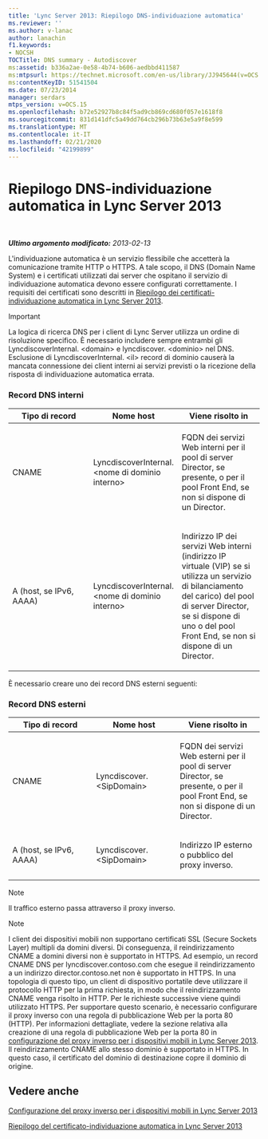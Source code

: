 ```yaml
---
title: 'Lync Server 2013: Riepilogo DNS-individuazione automatica'
ms.reviewer: ''
ms.author: v-lanac
author: lanachin
f1.keywords:
- NOCSH
TOCTitle: DNS summary - Autodiscover
ms:assetid: b336a2ae-0e58-4b74-b606-aedbbd411587
ms:mtpsurl: https://technet.microsoft.com/en-us/library/JJ945644(v=OCS.15)
ms:contentKeyID: 51541504
ms.date: 07/23/2014
manager: serdars
mtps_version: v=OCS.15
ms.openlocfilehash: b72e52927b8c84f5ad9cb869cd680f057e1618f8
ms.sourcegitcommit: 831d141dfc5a49dd764cb296b73b63e5a9f8e599
ms.translationtype: MT
ms.contentlocale: it-IT
ms.lasthandoff: 02/21/2020
ms.locfileid: "42199899"
---
```

<div data-xmlns="http://www.w3.org/1999/xhtml">

<div class="topic" data-xmlns="http://www.w3.org/1999/xhtml" data-msxsl="urn:schemas-microsoft-com:xslt" data-cs="https://msdn.microsoft.com/">

<div data-asp="https://msdn2.microsoft.com/asp">

# <a name="dns-summary---autodiscover-in-lync-server-2013"></a>Riepilogo DNS-individuazione automatica in Lync Server 2013

</div>

<div id="mainSection">

<div id="mainBody">

<span> </span>

_**Ultimo argomento modificato:** 2013-02-13_

L'individuazione automatica è un servizio flessibile che accetterà la comunicazione tramite HTTP o HTTPS. A tale scopo, il DNS (Domain Name System) e i certificati utilizzati dai server che ospitano il servizio di individuazione automatica devono essere configurati correttamente. I requisiti dei certificati sono descritti in [Riepilogo dei certificati-individuazione automatica in Lync Server 2013](lync-server-2013-certificate-summary-autodiscover.md).

<div>


> [!IMPORTANT]  
> La logica di ricerca DNS per i client di Lync Server utilizza un ordine di risoluzione specifico. È necessario includere sempre entrambi gli LyncdiscoverInternal. &lt;domain&gt; e lyncdiscover. &lt;dominio&gt; nel DNS. Esclusione di LyncdiscoverInternal. &lt;il&gt; record di dominio causerà la mancata connessione dei client interni ai servizi previsti o la ricezione della risposta di individuazione automatica errata.



</div>

### <a name="internal-dns-records"></a>Record DNS interni

<table>
<colgroup>
<col style="width: 33%" />
<col style="width: 33%" />
<col style="width: 33%" />
</colgroup>
<thead>
<tr class="header">
<th>Tipo di record</th>
<th>Nome host</th>
<th>Viene risolto in</th>
</tr>
</thead>
<tbody>
<tr class="odd">
<td><p>CNAME</p></td>
<td><p>LyncdiscoverInternal. &lt;nome di dominio interno&gt;</p></td>
<td><p>FQDN dei servizi Web interni per il pool di server Director, se presente, o per il pool Front End, se non si dispone di un Director.</p></td>
</tr>
<tr class="even">
<td><p>A (host, se IPv6, AAAA)</p></td>
<td><p>LyncdiscoverInternal. &lt;nome di dominio interno&gt;</p></td>
<td><p>Indirizzo IP dei servizi Web interni (indirizzo IP virtuale (VIP) se si utilizza un servizio di bilanciamento del carico) del pool di server Director, se si dispone di uno o del pool Front End, se non si dispone di un Director.</p></td>
</tr>
</tbody>
</table>


È necessario creare uno dei record DNS esterni seguenti:

### <a name="external-dns-records"></a>Record DNS esterni

<table>
<colgroup>
<col style="width: 33%" />
<col style="width: 33%" />
<col style="width: 33%" />
</colgroup>
<thead>
<tr class="header">
<th>Tipo di record</th>
<th>Nome host</th>
<th>Viene risolto in</th>
</tr>
</thead>
<tbody>
<tr class="odd">
<td><p>CNAME</p></td>
<td><p>Lyncdiscover. &lt;SipDomain&gt;</p></td>
<td><p>FQDN dei servizi Web esterni per il pool di server Director, se presente, o per il pool Front End, se non si dispone di un Director.</p></td>
</tr>
<tr class="even">
<td><p>A (host, se IPv6, AAAA)</p></td>
<td><p>Lyncdiscover. &lt;SipDomain&gt;</p></td>
<td><p>Indirizzo IP esterno o pubblico del proxy inverso.</p></td>
</tr>
</tbody>
</table>


<div>


> [!NOTE]  
> Il traffico esterno passa attraverso il proxy inverso.



</div>

<div>


> [!NOTE]  
> I client dei dispositivi mobili non supportano certificati SSL (Secure Sockets Layer) multipli da domini diversi. Di conseguenza, il reindirizzamento CNAME a domini diversi non è supportato in HTTPS. Ad esempio, un record CNAME DNS per lyncdiscover.contoso.com che esegue il reindirizzamento a un indirizzo director.contoso.net non è supportato in HTTPS. In una topologia di questo tipo, un client di dispositivo portatile deve utilizzare il protocollo HTTP per la prima richiesta, in modo che il reindirizzamento CNAME venga risolto in HTTP. Per le richieste successive viene quindi utilizzato HTTPS. Per supportare questo scenario, è necessario configurare il proxy inverso con una regola di pubblicazione Web per la porta 80 (HTTP). Per informazioni dettagliate, vedere la sezione relativa alla creazione di una regola di pubblicazione Web per la porta 80 in <A href="lync-server-2013-configuring-the-reverse-proxy-for-mobility.md">configurazione del proxy inverso per i dispositivi mobili in Lync Server 2013</A>. Il reindirizzamento CNAME allo stesso dominio è supportato in HTTPS. In questo caso, il certificato del dominio di destinazione copre il dominio di origine.



</div>

<div>

## <a name="see-also"></a>Vedere anche


[Configurazione del proxy inverso per i dispositivi mobili in Lync Server 2013](lync-server-2013-configuring-the-reverse-proxy-for-mobility.md)  


[Riepilogo del certificato-individuazione automatica in Lync Server 2013](lync-server-2013-certificate-summary-autodiscover.md)  
  

</div>

</div>

<span> </span>

</div>

</div>

</div>

